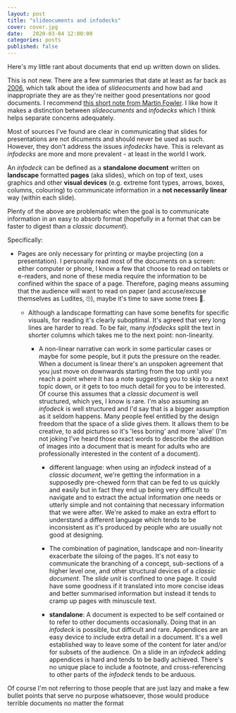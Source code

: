 ```yaml
---
layout: post
title: "slideocuments and infodecks"
cover: cover.jpg
date:   2020-03-04 12:00:00
categories: posts
published: false
---
```


Here's my little rant about documents that end up written down on slides. 

This is not new. There are a few summaries that date at least as far back as
[2006](https://www.presentationzen.com/presentationzen/2006/04/slideuments_and.html), which talk about the idea of _slideocuments_ and how bad and
inappropriate they are as they're neither good presentations nor good
documents. I recommend [this short note from Martin Fowler](https://martinfowler.com/bliki/Slideument.html). I like how it
makes a distinction between _slideocuments_ and _infodecks_ which I think helps
separate concerns adequately.

Most of sources I've found are clear in communicating that slides for
presentations are not dicuments and should never be used as such. However, they
don't address the issues _infodecks_ have. This is relevant as _infodecks_ are
more and more prevalent - at least in the world I work.

An _infodeck_ can be defined as a **standalone document** written on
**landscape** formatted **pages** (aka slides), which on top of text, uses
graphics and other **visual devices** (e.g. extreme font types, arrows, boxes,
columns, colouring) to communicate information in a **not necessarily linear**
way (within each slide).

Plenty of the above are problematic when the goal is to communicate information
in an easy to absorb format (hopefully in a format that can be faster to digest
than a _classic document_).

Specifically:

- Pages are only necessary for printing or maybe projecting (on a
    presentation). I personally read most of the documents on a screen: either
    computer or phone, I know a few that choose to read on tablets or
    e-readers, and none of these media require the information to be confined
    within the space of a page. Therefore, paging means assuming that the
    audience will want to read on paper (and accuse/excuse themselves as
    Ludites, 🙄), maybe it's time to save some trees 🙂.

    - Although a landscape formatting can have some benefits for specific
        visuals, for reading it's clearly suboptimal. It's agreed that very
        long lines are harder to read. To be fair, many _infodecks_ split the
        text in shorter columns which takes me to the next point:
        non-linearity.

        - A non-linear narrative can work in some particular cases or maybe for
            some people, but it puts the pressure on the reader. When a
            document is linear there's an unspoken agreement that you just move
            on downwards starting from the top until you reach a point where it
            has a note suggesting you to skip to a next topic down, or it gets
            to too much detail for you to be interested. Of course this assumes
            that a _classic document_ is well structured, which yes, I know is
            rare. I'm also assuming an _infodeck_ is well structured and I'd
            say that is a bigger assumption as it seldom happens. Many people
            feel entitled by the design freedom that the space of a slide gives
            them. It allows them to be creative, to add pictures so it's 'less
            boring' and more 'alive' (I'm not joking I've heard those exact
            words to describe the addition of images into a document that is
            meant for adults who are professionally interested in the content
            of a document).

            - different language: when using an _infodeck_ instead of a
            _classic document_, we're getting the information in a supposedly
            pre-chewed form that can be fed to us quickly and easily but in
            fact they end up being very difficult to navigate and to extract
            the actual information one needs or utterly simple and not
            containing that necessary information that we were after. We're
            asked to make an extra effort to understand a different language
            which tends to be inconsistent as it's produced by people who are
            usually not good at designing.
            - The combination of pagination, landscape and non-linearity
            exacerbate the siloing of the pages. It's not easy to communicate
            the branching of a concept, sub-sections of a higher level one, and
            other structural devices of a _classic document_. The _slide unit_
            is confined to one page. It could have some goodness if it
            translated into more concise ideas and better summarised
            information but instead it tends to cramp up pages with minuscule
            text.

            - **standalone**: A document is expected to be self contained or to
            refer to other documents occasionally. Doing that in an _infodeck_
            is possible, but difficult and rare. Appendices are an easy device
            to include extra detail in a document. It's a well established way
            to leave some of the content for later and/or for subsets of the
            audience. On a slide in an _infodeck_ adding appendices is hard and
            tends to be badly achieved. There's no unique place to include a
            footnote, and cross-referencing to other parts of the _infodeck_
            tends to be arduous.



Of course I'm not referring to those people that are just lazy and make a few
bullet points that serve no purpose whatsoever, those would produce terrible
documents no matter the format
